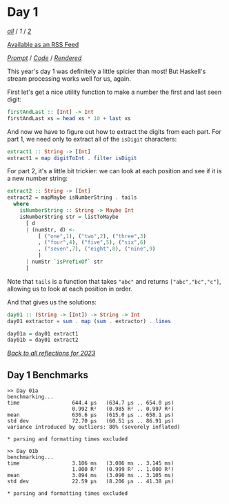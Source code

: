 Day 1
===

<!--
This section is generated and compiled by the build script at ./Build.hs from
the file `./reflections/day01.md`.  If you want to edit this, edit
that file instead!
-->

*[all][reflections]* / *1* / *[2][day02]*

[reflections]: https://github.com/mstksg/advent-of-code-2023/blob/master/reflections.md
[day02]: https://github.com/mstksg/advent-of-code-2023/blob/master/reflections-out/day02.md

[Available as an RSS Feed][rss]

[rss]: http://feeds.feedburner.com/jle-advent-of-code-2023

*[Prompt][d01p]* / *[Code][d01g]* / *[Rendered][d01h]*

[d01p]: https://adventofcode.com/2023/day/1
[d01g]: https://github.com/mstksg/advent-of-code-2023/blob/master/src/AOC/Challenge/Day01.hs
[d01h]: https://mstksg.github.io/advent-of-code-2023/src/AOC.Challenge.Day01.html

This year's day 1 was definitely a little spicier than most!  But Haskell's
stream processing works well for us, again.

First let's get a nice utility function to make a number the first and last
seen digit:

```haskell
firstAndLast :: [Int] -> Int
firstAndLast xs = head xs * 10 + last xs
```

And now we have to figure out how to extract the digits from each part.  For
part 1, we need only to extract all of the `isDigit` characters:

```haskell
extract1 :: String -> [Int]
extract1 = map digitToInt . filter isDigit
```

For part 2, it's a little bit trickier: we can look at each position and see if
it is a new number string:

```haskell
extract2 :: String -> [Int]
extract2 = mapMaybe isNumberString . tails
  where
    isNumberString :: String -> Maybe Int
    isNumberString str = listToMaybe
      [ d
      | (numStr, d) <-
          [ ("one",1), ("two",2), ("three",3)
          , ("four",4), ("five",5), ("six",6)
          , ("seven",7), ("eight",8), ("nine",9)
          ]
      | numStr `isPrefixOf` str
      ]
```

Note that `tails` is a function that takes `"abc"` and returns
`["abc","bc","c"]`, allowing us to look at each position in order.

And that gives us the solutions:

```haskell
day01 :: (String -> [Int]) -> String -> Int
day01 extractor = sum . map (sum . extractor) . lines

day01a = day01 extract1
day01b = day01 extract2
```



*[Back to all reflections for 2023][reflections]*

## Day 1 Benchmarks

```
>> Day 01a
benchmarking...
time                 644.4 μs   (634.7 μs .. 654.0 μs)
                     0.992 R²   (0.985 R² .. 0.997 R²)
mean                 636.6 μs   (615.0 μs .. 658.1 μs)
std dev              72.70 μs   (60.51 μs .. 86.91 μs)
variance introduced by outliers: 80% (severely inflated)

* parsing and formatting times excluded

>> Day 01b
benchmarking...
time                 3.106 ms   (3.086 ms .. 3.145 ms)
                     1.000 R²   (0.999 R² .. 1.000 R²)
mean                 3.094 ms   (3.090 ms .. 3.105 ms)
std dev              22.59 μs   (8.206 μs .. 41.38 μs)

* parsing and formatting times excluded
```

